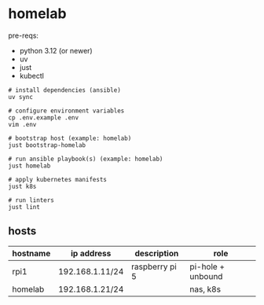# homelab

pre-reqs:

- python 3.12 (or newer)
- uv
- just
- kubectl

```shell
# install dependencies (ansible)
uv sync

# configure environment variables
cp .env.example .env
vim .env

# bootstrap host (example: homelab)
just bootstrap-homelab

# run ansible playbook(s) (example: homelab)
just homelab

# apply kubernetes manifests
just k8s

# run linters
just lint
```

## hosts

| hostname | ip address      | description    | role              |
|----------|-----------------|----------------|-------------------|
| rpi1     | 192.168.1.11/24 | raspberry pi 5 | pi-hole + unbound |
| homelab  | 192.168.1.21/24 |                | nas, k8s          |
